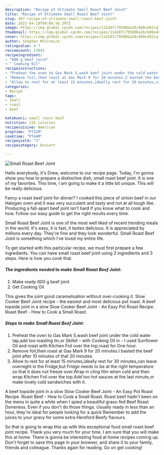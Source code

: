```yaml
---
description: "Recipe of Ultimate Small Roast Beef Joint"
title: "Recipe of Ultimate Small Roast Beef Joint"
slug: 467-recipe-of-ultimate-small-roast-beef-joint
date: 2021-04-18T09:08:56.397Z
image: https://img-global.cpcdn.com/recipes/114287c79588ba28/680x482cq70/small-roast-beef-joint-recipe-main-photo.jpg
thumbnail: https://img-global.cpcdn.com/recipes/114287c79588ba28/680x482cq70/small-roast-beef-joint-recipe-main-photo.jpg
cover: https://img-global.cpcdn.com/recipes/114287c79588ba28/680x482cq70/small-roast-beef-joint-recipe-main-photo.jpg
author: Stephen McCormick
ratingvalue: 4.7
reviewcount: 13843
recipeingredient:
- "600 g beef joint"
- " Cooking Oil"
recipeinstructions:
- "Preheat the oven to Gas Mark 5,wash beef joint under the cold water tap,add too roasting tin,or Skillet - with Cooking Oil in - I used Sunflower Oil and roast with Kitchen Foil over the top,roast for One hour."
- "Remove foil,then roast at Gas Mark 9 for 20 minutes.I basted the beef joint after 10 minutes of that 20 minutes."
- "Allow to rest for at least 15 minutes,ideally rest for 30 minutes,can leave overnight in the Fridge,but Fridge needs to be at the right temperature so that it does not freeze over.Wrap in cling film when cold and then wrap Kitchen Foil over the top.Add too hot sauces at the last minute,or make lovely cold sandwiches with it."
categories:
- Recipe
tags:
- small
- roast
- beef

katakunci: small roast beef 
nutrition: 125 calories
recipecuisine: American
preptime: "PT32M"
cooktime: "PT44M"
recipeyield: "3"
recipecategory: Dessert

---
```



![Small Roast Beef Joint](https://img-global.cpcdn.com/recipes/114287c79588ba28/680x482cq70/small-roast-beef-joint-recipe-main-photo.jpg)

Hello everybody, it's Drew, welcome to our recipe page. Today, I'm gonna show you how to prepare a distinctive dish, small roast beef joint. It is one of my favorites. This time, I am going to make it a little bit unique. This will be really delicious.

Fancy a roast beef joint for dinner? I cooked this piece of sirloin beef in our Halogen oven and it was very succulent and tasty and not at all tough like. Producing a fall-apart beef joint isn&#39;t hard if you know what to cook and how. Follow our easy guide to get the right results every time.

Small Roast Beef Joint is one of the most well liked of recent trending meals in the world. It's easy, it is fast, it tastes delicious. It is appreciated by millions every day. They're fine and they look wonderful. Small Roast Beef Joint is something which I've loved my entire life.


To get started with this particular recipe, we must first prepare a few ingredients. You can have small roast beef joint using 2 ingredients and 3 steps. Here is how you cook that.

<!--inarticleads1-->

##### The ingredients needed to make Small Roast Beef Joint:

1. Make ready 600 g beef joint
1. Get  Cooking Oil


This gives the joint good caramelisation without over-cooking it. Slow Cooker Beef Joint recipe - the easiest and most delicious pot roast. A beef topside joint in a slow Slow Cooker Beef Joint - An Easy Pot Roast Recipe. Roast Beef - How to Cook a Small Roast. 

<!--inarticleads2-->

##### Steps to make Small Roast Beef Joint:

1. Preheat the oven to Gas Mark 5,wash beef joint under the cold water tap,add too roasting tin,or Skillet - with Cooking Oil in - I used Sunflower Oil and roast with Kitchen Foil over the top,roast for One hour.
1. Remove foil,then roast at Gas Mark 9 for 20 minutes.I basted the beef joint after 10 minutes of that 20 minutes.
1. Allow to rest for at least 15 minutes,ideally rest for 30 minutes,can leave overnight in the Fridge,but Fridge needs to be at the right temperature so that it does not freeze over.Wrap in cling film when cold and then wrap Kitchen Foil over the top.Add too hot sauces at the last minute,or make lovely cold sandwiches with it.


A beef topside joint in a slow Slow Cooker Beef Joint - An Easy Pot Roast Recipe. Roast Beef - How to Cook a Small Roast. Roast beef hadn&#39;t been on the menu in quite a while when I spied a beautiful grass-fed Beef Roast Doneness. Even if you don&#39;t do those things. Usually ready in less than an hour, they&#39;re ideal for people looking for a quick Remember to add the juices to your gravy for some extra Hereford Beefy flavours. 

So that is going to wrap this up with this exceptional food small roast beef joint recipe. Thank you very much for your time. I am sure that you will make this at home. There is gonna be interesting food at home recipes coming up. Don't forget to save this page in your browser, and share it to your family, friends and colleague. Thanks again for reading. Go on get cooking!
